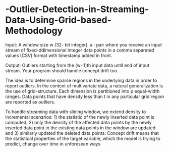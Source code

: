 # -Outlier-Detection-in-Streaming-Data-Using-Grid-based-Methodology

Input: A	window	size	w (32- bit	integer),	a	: pair	where	you	receive	an	input	stream	of	fixed-ddimensional integer	data	points	in	a	comma	separated	values	(CSV)	format with	timestamp	added	in	front.

Output: Outliers	starting	from	the	(w+1)th input	data	until	end	of	input	stream.	Your	program	should	handle	concept	drift	too. 

The	idea	is	to	determine	sparse	regions	in	the	underlying	data	in	order	to	report	outliers. In	the	context	of	multivariate data,	a	natural	generalization	is	the	use	of	grid-structure.	Each	dimension	is	partitioned into	p equal-width	ranges.	Data	points that	have	density	less	than	t	in	any	particular	grid	region	are	reported as	outliers.	

To	handle	streaming	data	with	sliding	window,	we	extend	density to	incremental	scenarios:	1)	the	statistic	of	the	newly	inserted data	point is computed,	2) only	the	density of	the	affected	data	points	by	the	newly	inserted	data	point	in	the	existing	data	points	in	the	window	are	updated	and	3)	similarly	updated	the	deleted	data points. Concept drift means that the statistical properties of the target variable, which the model is trying to predict, change over time in unforeseen ways

